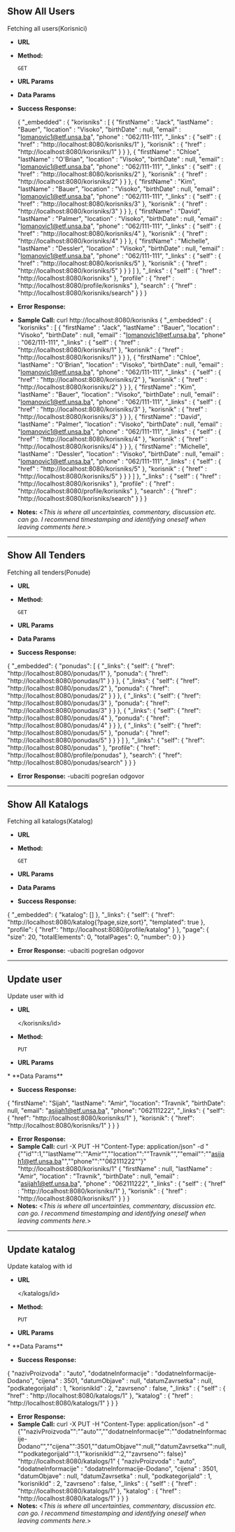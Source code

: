 ﻿Show All Users
----
  Fetching all users(Korisnici)

* **URL**

  </korisniks>

* **Method:**

  `GET` 

*  **URL Params**

* **Data Params**


* **Success Response:**

  {
  "_embedded" : {
    "korisniks" : [ {
      "firstName" : "Jack",
      "lastName" : "Bauer",
      "location" : "Visoko",
      "birthDate" : null,
      "email" : "Iomanovic1@etf.unsa.ba",
      "phone" : "062/111-111",
      "_links" : {
        "self" : {
          "href" : "http://localhost:8080/korisniks/1"
        },
        "korisnik" : {
          "href" : "http://localhost:8080/korisniks/1"
        }
      }
    }, {
      "firstName" : "Chloe",
      "lastName" : "O'Brian",
      "location" : "Visoko",
      "birthDate" : null,
      "email" : "Iomanovic1@etf.unsa.ba",
      "phone" : "062/111-111",
      "_links" : {
        "self" : {
          "href" : "http://localhost:8080/korisniks/2"
        },
        "korisnik" : {
          "href" : "http://localhost:8080/korisniks/2"
        }
      }
    }, {
      "firstName" : "Kim",
      "lastName" : "Bauer",
      "location" : "Visoko",
      "birthDate" : null,
      "email" : "Iomanovic1@etf.unsa.ba",
      "phone" : "062/111-111",
      "_links" : {
        "self" : {
          "href" : "http://localhost:8080/korisniks/3"
        },
        "korisnik" : {
          "href" : "http://localhost:8080/korisniks/3"
        }
      }
    }, {
      "firstName" : "David",
      "lastName" : "Palmer",
      "location" : "Visoko",
      "birthDate" : null,
      "email" : "Iomanovic1@etf.unsa.ba",
      "phone" : "062/111-111",
      "_links" : {
        "self" : {
          "href" : "http://localhost:8080/korisniks/4"
        },
        "korisnik" : {
          "href" : "http://localhost:8080/korisniks/4"
        }
      }
    }, {
      "firstName" : "Michelle",
      "lastName" : "Dessler",
      "location" : "Visoko",
      "birthDate" : null,
      "email" : "Iomanovic1@etf.unsa.ba",
      "phone" : "062/111-111",
      "_links" : {
        "self" : {
          "href" : "http://localhost:8080/korisniks/5"
        },
        "korisnik" : {
          "href" : "http://localhost:8080/korisniks/5"
        }
      }
    } ]
  },
  "_links" : {
    "self" : {
      "href" : "http://localhost:8080/korisniks"
    },
    "profile" : {
      "href" : "http://localhost:8080/profile/korisniks"
    },
    "search" : {
      "href" : "http://localhost:8080/korisniks/search"
    }
  }
}
 
* **Error Response:**
* **Sample Call:**
curl http://localhost:8080/korisniks
 {
  "_embedded" : {
    "korisniks" : [ {
      "firstName" : "Jack",
      "lastName" : "Bauer",
      "location" : "Visoko",
      "birthDate" : null,
      "email" : "Iomanovic1@etf.unsa.ba",
      "phone" : "062/111-111",
      "_links" : {
        "self" : {
          "href" : "http://localhost:8080/korisniks/1"
        },
        "korisnik" : {
          "href" : "http://localhost:8080/korisniks/1"
        }
      }
    }, {
      "firstName" : "Chloe",
      "lastName" : "O'Brian",
      "location" : "Visoko",
      "birthDate" : null,
      "email" : "Iomanovic1@etf.unsa.ba",
      "phone" : "062/111-111",
      "_links" : {
        "self" : {
          "href" : "http://localhost:8080/korisniks/2"
        },
        "korisnik" : {
          "href" : "http://localhost:8080/korisniks/2"
        }
      }
    }, {
      "firstName" : "Kim",
      "lastName" : "Bauer",
      "location" : "Visoko",
      "birthDate" : null,
      "email" : "Iomanovic1@etf.unsa.ba",
      "phone" : "062/111-111",
      "_links" : {
        "self" : {
          "href" : "http://localhost:8080/korisniks/3"
        },
        "korisnik" : {
          "href" : "http://localhost:8080/korisniks/3"
        }
      }
    }, {
      "firstName" : "David",
      "lastName" : "Palmer",
      "location" : "Visoko",
      "birthDate" : null,
      "email" : "Iomanovic1@etf.unsa.ba",
      "phone" : "062/111-111",
      "_links" : {
        "self" : {
          "href" : "http://localhost:8080/korisniks/4"
        },
        "korisnik" : {
          "href" : "http://localhost:8080/korisniks/4"
        }
      }
    }, {
      "firstName" : "Michelle",
      "lastName" : "Dessler",
      "location" : "Visoko",
      "birthDate" : null,
      "email" : "Iomanovic1@etf.unsa.ba",
      "phone" : "062/111-111",
      "_links" : {
        "self" : {
          "href" : "http://localhost:8080/korisniks/5"
        },
        "korisnik" : {
          "href" : "http://localhost:8080/korisniks/5"
        }
      }
    } ]
  },
  "_links" : {
    "self" : {
      "href" : "http://localhost:8080/korisniks"
    },
    "profile" : {
      "href" : "http://localhost:8080/profile/korisniks"
    },
    "search" : {
      "href" : "http://localhost:8080/korisniks/search"
    }
  }
}
* **Notes:**
  <_This is where all uncertainties, commentary, discussion etc. can go. I recommend timestamping and identifying oneself when leaving comments here._> 
--------------------------------------------------------------------------------------------------------------------------------------------------------

Show All Tenders
----
  Fetching all tenders(Ponude)

* **URL**

  </ponudas>

* **Method:**

  `GET` 

*  **URL Params**

* **Data Params**


* **Success Response:**


{
  "_embedded": {
    "ponudas": [
      {
        "_links": {
          "self": {
            "href": "http://localhost:8080/ponudas/1"
          },
          "ponuda": {
            "href": "http://localhost:8080/ponudas/1"
          }
        }
      },
      {
        "_links": {
          "self": {
            "href": "http://localhost:8080/ponudas/2"
          },
          "ponuda": {
            "href": "http://localhost:8080/ponudas/2"
          }
        }
      },
      {
        "_links": {
          "self": {
            "href": "http://localhost:8080/ponudas/3"
          },
          "ponuda": {
            "href": "http://localhost:8080/ponudas/3"
          }
        }
      },
      {
        "_links": {
          "self": {
            "href": "http://localhost:8080/ponudas/4"
          },
          "ponuda": {
            "href": "http://localhost:8080/ponudas/4"
          }
        }
      },
      {
        "_links": {
          "self": {
            "href": "http://localhost:8080/ponudas/5"
          },
          "ponuda": {
            "href": "http://localhost:8080/ponudas/5"
          }
        }
      }
    ]
  },
  "_links": {
    "self": {
      "href": "http://localhost:8080/ponudas"
    },
    "profile": {
      "href": "http://localhost:8080/profile/ponudas"
    },
    "search": {
      "href": "http://localhost:8080/ponudas/search"
    }
  }
}

* **Error Response:**
-ubaciti pogrešan odgovor

--------------------------------------------------------------------------------------------

Show All Katalogs
----
  Fetching all katalogs(Katalog)

* **URL**

  </katalog>

* **Method:**

  `GET` 

*  **URL Params**

* **Data Params**


* **Success Response:**

{
  "_embedded": {
    "katalog": []
  },
  "_links": {
    "self": {
      "href": "http://localhost:8080/katalog{?page,size,sort}",
      "templated": true
    },
    "profile": {
      "href": "http://localhost:8080/profile/katalog"
    }
  },
  "page": {
    "size": 20,
    "totalElements": 0,
    "totalPages": 0,
    "number": 0
  }
}

* **Error Response:**
-ubaciti pogrešan odgovor

-------------------------------------------------------------------------------------------------

Update user
----
  Update user with id

* **URL**

  </korisniks/id>

* **Method:**

  `PUT` 

*  **URL Params**
 <id>
* **Data Params**
 <korisnik>

* **Success Response:**

 {
  "firstName": "Sijah",
  "lastName": "Amir",
  "location": "Travnik",
  "birthDate": null,
  "email": "asijah1@etf.unsa.ba",
  "phone": "062111222",
  "_links": {
    "self": {
      "href": "http://localhost:8080/korisniks/1"
    },
    "korisnik": {
      "href": "http://localhost:8080/korisniks/1"
    }
  }
}
 
* **Error Response:**
* **Sample Call:**
curl -X PUT -H "Content-Type: application/json" -d "{""id"":1,""lastName"":""Amir"",""location"":""Travnik"",""email"":""asijah1@etf.unsa.ba"",""phone"":""062111222""}"  "http://localhost:8080/korisniks/1"
{
  "firstName" : null,
  "lastName" : "Amir",
  "location" : "Travnik",
  "birthDate" : null,
  "email" : "asijah1@etf.unsa.ba",
  "phone" : "062111222",
  "_links" : {
    "self" : {
      "href" : "http://localhost:8080/korisniks/1"
    },
    "korisnik" : {
      "href" : "http://localhost:8080/korisniks/1"
    }
  }
}
* **Notes:**
  <_This is where all uncertainties, commentary, discussion etc. can go. I recommend timestamping and identifying oneself when leaving comments here._> 

-------------------------------------------------------------------------------------------------

Update katalog
----
  Update katalog with id

* **URL**

  </katalogs/id>

* **Method:**

  `PUT` 

*  **URL Params**
 <id>
* **Data Params**
 <katalog>

* **Success Response:**

{
  "nazivProizvoda" : "auto",
  "dodatneInformacije" : "dodatneInformacije-Dodano",
  "cijena" : 3501,
  "datumObjave" : null,
  "datumZavrsetka" : null,
  "podkategorijaId" : 1,
  "korisnikId" : 2,
  "zavrseno" : false,
  "_links" : {
    "self" : {
      "href" : "http://localhost:8080/katalogs/1"
    },
    "katalog" : {
      "href" : "http://localhost:8080/katalogs/1"
    }
  }
}
 
* **Error Response:**
* **Sample Call:**
curl -X PUT -H "Content-Type: application/json" -d "{""nazivProizvoda"":""auto"",""dodatneInformacije"":""dodatneInformacije-Dodano"",""cijena"":3501,""datumObjave"":null,""datumZavrsetka"":null,""podkategorijaId"":1,""korisnikId"":2,""zavrseno"": false}"  "http://localhost:8080/katalogs/1"
{
  "nazivProizvoda" : "auto",
  "dodatneInformacije" : "dodatneInformacije-Dodano",
  "cijena" : 3501,
  "datumObjave" : null,
  "datumZavrsetka" : null,
  "podkategorijaId" : 1,
  "korisnikId" : 2,
  "zavrseno" : false,
  "_links" : {
    "self" : {
      "href" : "http://localhost:8080/katalogs/1"
    },
    "katalog" : {
      "href" : "http://localhost:8080/katalogs/1"
    }
  }
}
* **Notes:**
  <_This is where all uncertainties, commentary, discussion etc. can go. I recommend timestamping and identifying oneself when leaving comments here._> 